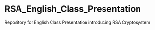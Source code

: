 # RSA_English_Class_Presentation
Repository for English Class Presentation introducing RSA Cryptosystem
